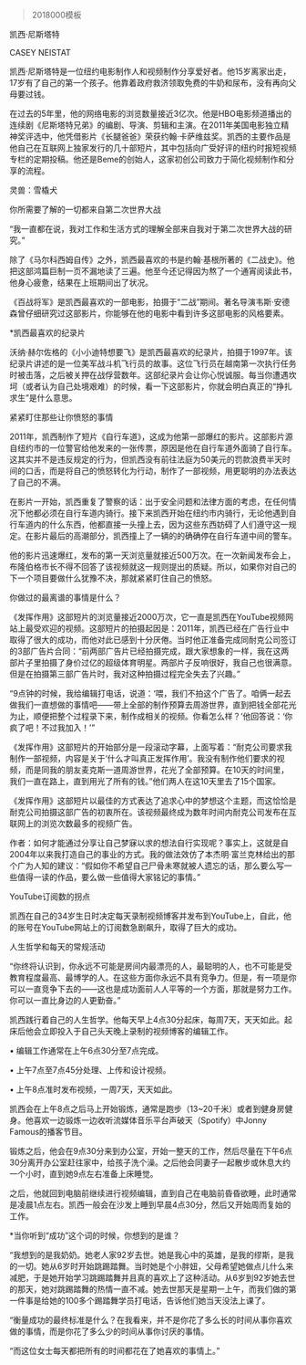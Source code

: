 # 
> 2018000模板



凯西·尼斯塔特


CASEY NEISTAT


凯西·尼斯塔特是一位纽约电影制作人和视频制作分享爱好者。他15岁离家出走，17岁有了自己的第一个孩子。他靠着政府救济领取免费的牛奶和尿布，没有再向父母要过钱。

在过去的5年里，他的网络电影的浏览数量接近3亿次。他是HBO电影频道播出的连续剧《尼斯塔特兄弟》的编剧、导演、剪辑和主演。在2011年美国电影独立精神奖评选中，他凭借影片《长腿爸爸》荣获约翰·卡萨维兹奖。凯西的主要作品是他自己在互联网上独家发行的几十部短片，其中包括向广受好评的纽约时报短视频专栏的定期投稿。他还是Beme的创始人，这家初创公司致力于简化视频制作和分享的流程。

灵兽：雪橇犬


你所需要了解的一切都来自第二次世界大战

“我一直都在说，我对工作和生活方式的理解全部来自我对于第二次世界大战的研究。”

除了《马尔科西姆自传》之外，凯西最喜欢的书是约翰·基根所著的《二战史》。他把这部鸿篇巨制一页不漏地读了三遍。他至今还记得因为熬了一个通宵阅读此书，他身心疲惫，结果在上班期间出了状况。

《百战将军》是凯西最喜欢的一部电影，拍摄于“二战”期间。著名导演韦斯·安德森曾仔细研究过这部影片，你能够在他的电影中看到许多这部电影的风格要素。

*凯西最喜欢的纪录片

沃纳·赫尔佐格的《小小迪特想要飞》是凯西最喜欢的纪录片，拍摄于1997年。该纪录片讲述的是一位美军战斗机飞行员的故事。这位飞行员在越南第一次执行任务时被击落，之后被关押在战俘营数年。这部纪录片会让你心悦诚服。每当你遭遇坎坷（或者认为自己处境艰难）的时候，看一下这部影片，你就会明白真正的“挣扎求生”是什么意思。


紧紧盯住那些让你愤怒的事情

2011年，凯西制作了短片《自行车道》，这成为他第一部爆红的影片。这部影片源自纽约市的一位警官给他发来的一张传票，原因是他在自行车道外面骑了自行车。这其实并不是违反规定的行为，但凯西没有前往法庭为50美元的罚款浪费半天时间的口舌，而是将自己的愤怒转化为行动，制作了一部视频，用更聪明的办法表达了自己的不满。

在影片一开始，凯西重复了警察的话：出于安全问题和法律方面的考虑，在任何情况下他都必须在自行车道内骑行。接下来凯西开始在纽约市内骑行，无论他遇到自行车道内的什么东西，他都直接一头撞上去，因为这些东西妨碍了人们遵守这一规定。在影片最后的高潮部分，凯西撞上了一辆的的确确停在自行车道中间的警车。

他的影片迅速爆红，发布的第一天浏览量就接近500万次。在一次新闻发布会上，布隆伯格市长不得不回答了该视频就这一规则提出的质疑。所以，如果你对自己的下一个项目要做什么犹豫不决，那就紧紧盯住自己的愤怒。


你做过的最离谱的事情是什么？

《发挥作用》这部短片的浏览量接近2000万次，它一直是凯西在YouTube视频网站上最受欢迎的视频。这部短片的拍摄起因是：2011年，凯西已经在广告行业中取得了很大的成功，而他对此已感到十分厌倦。当时他正准备完成同耐克公司签订的3部广告片合同：“前两部广告片已经拍摄完成，跟大家想象的一样，我在这两部片子里拍摄了身价过亿的超级体育明星。两部片子反响很好，我自己也很满意。但是在拍摄第三部广告片时，我对这种拍摄过程完全失去了兴趣。”

“9点钟的时候，我给编辑打电话，说道：‘喂，我们不拍这个广告了。咱俩一起去做我们一直想做的事情吧——带上全部的制作预算去周游世界，直到把钱全部花光为止，顺便把整个过程录下来，制作成相关的视频。你看怎么样？’他回答说：‘你疯了吧！不过我加入！’”

《发挥作用》这部短片的开始部分是一段滚动字幕，上面写着：“耐克公司要求我制作一部视频，内容是关于‘什么才叫真正发挥作用’。我没有制作他们要求的视频，而是同我的朋友麦克斯一道周游世界，花光了全部预算。在10天的时间里，我们一直在路上，直到用光了所有的钱。”他们两人在这10天里去了15个国家。

《发挥作用》这部短片以最佳的方式表达了追求心中的梦想这个主题，而这恰恰是耐克公司拍摄这部广告的初衷所在。该视频最终成为数年时间内耐克公司发布在互联网上的浏览次数最多的视频广告。


作者：如何才能通过分享让自己梦寐以求的想法自行实现呢？事实上，这就是自2004年以来我打造自己的事业的方式。我的做法效仿了本杰明·富兰克林给出的那个广为人知的建议：“假如你不希望自己尸骨未寒就被人遗忘的话，那么要么写一些值得一读的作品，要么做一些值得大家铭记的事情。”




YouTube订阅数的拐点

凯西在自己的34岁生日时决定每天录制视频博客并发布到YouTube上，自此，他的账号在YouTube网站上的订阅数急剧飙升，取得了巨大的成功。


人生哲学和每天的常规活动

“你终将认识到，你永远不可能是房间内最漂亮的人，最聪明的人，也不可能是受教育程度最高、最博学的人。在这些方面你永远不具有竞争力。但是，有一项是你可以一直竞争下去的——这也是成功面前人人平等的一个方面，那就是努力工作。你可以一直比身边的人更勤奋。”

凯西践行着自己的人生哲学。他每天早上4点30分起床，每周7天，天天如此。起床后他会立即投入于自己头天晚上录制的视频博客的编辑工作。


• 编辑工作通常在上午6点30分至7点完成。

• 上午7点至7点45分处理、上传和设计视频。

• 上午8点准时发布视频，一周7天，天天如此。


凯西会在上午8点之后马上开始锻炼，通常是跑步（13~20千米）或者到健身房健身。他喜欢一边锻炼一边收听流媒体音乐平台声破天（Spotify）中Jonny Famous的播客节目。

锻炼之后，他会在9点30分来到办公室，开始一整天的工作，然后尽量在下午6点30分离开办公室赶往家中，给孩子洗个澡。之后他会同妻子一起散步或休息大约一个小时，直到她9点左右准备上床睡觉。

之后，他就回到电脑前继续进行视频编辑，直到自己在电脑前昏昏欲睡，此时通常是凌晨1点左右。凯西一般会在沙发上睡到早晨4点30分，然后又开始周而复始的工作。

*当你听到“成功”这个词的时候，你想到的是谁？

“我想到的是我奶奶。她老人家92岁去世。她是我心中的英雄，是我的缪斯，是我的一切。她从6岁时开始跳踢踏舞。当时她是个小胖妞，父母希望她做点儿什么来减肥，于是她开始学习跳踢踏舞并且真的喜欢上了这种活动。从6岁到92岁她去世的那天，她对跳踢踏舞的热情一直不减。她去世那天是星期一上午，而我们做的第一件事是给她的100多个踢踏舞学员打电话，告诉他们她当天没法上课了。

“衡量成功的最终标准是什么？在我看来，并不是你花了多么长的时间从事你喜欢做的事情，而是你花了多么少的时间从事你讨厌的事情。

“而这位女士每天都把所有的时间都花在了她喜欢的事情上。”





